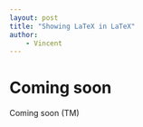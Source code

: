 ```yaml
---
layout: post
title: "Showing LaTeX in LaTeX"
author:
    - Vincent
---
```


# Coming soon

Coming soon (TM)
